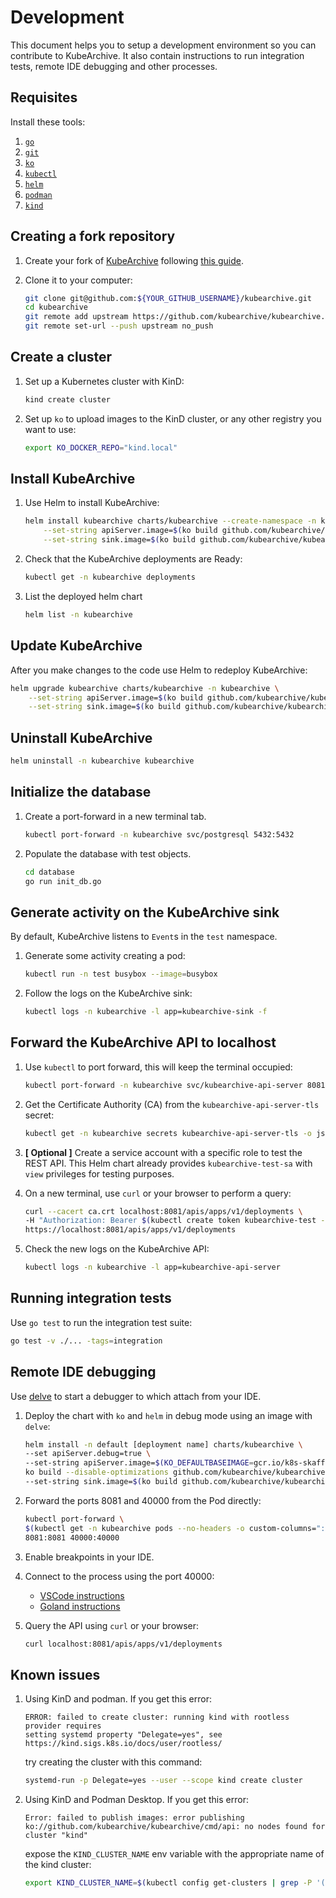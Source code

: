 # Development

This document helps you to setup a development environment so you can contribute
to KubeArchive. It also contain instructions to run integration tests, remote IDE
debugging and other processes.

## Requisites

Install these tools:

1. [`go`](https://golang.org/doc/install)
1. [`git`](https://help.github.com/articles/set-up-git/)
1. [`ko`](https://github.com/google/ko)
1. [`kubectl`](https://kubernetes.io/docs/tasks/tools/install-kubectl/)
1. [`helm`](https://helm.sh/docs/intro/install/)
1. [`podman`](https://podman.io/docs/installation)
1. [`kind`](https://kind.sigs.k8s.io/docs/user/quick-start/)

## Creating a fork repository

1. Create your fork of [KubeArchive](https://github.com/kubearchive/kubearchive)
  following [this guide](https://help.github.com/articles/fork-a-repo/).
1. Clone it to your computer:
  
    ```bash
    git clone git@github.com:${YOUR_GITHUB_USERNAME}/kubearchive.git
    cd kubearchive
    git remote add upstream https://github.com/kubearchive/kubearchive.git
    git remote set-url --push upstream no_push
    ```

## Create a cluster

1. Set up a Kubernetes cluster with KinD:
    ```bash
    kind create cluster
    ```

1. Set up `ko` to upload images to the KinD cluster, or any other registry you
  want to use:
    ```bash
    export KO_DOCKER_REPO="kind.local"
    ```

## Install KubeArchive

1. Use Helm to install KubeArchive:
   ```bash
   helm install kubearchive charts/kubearchive --create-namespace -n kubearchive \
       --set-string apiServer.image=$(ko build github.com/kubearchive/kubearchive/cmd/api) \
       --set-string sink.image=$(ko build github.com/kubearchive/kubearchive/cmd/sink)
   ```
1. Check that the KubeArchive deployments are Ready:
   ```bash
   kubectl get -n kubearchive deployments
   ```
   
1. List the deployed helm chart
   ```bash
   helm list -n kubearchive  
   ```

## Update KubeArchive

After you make changes to the code use Helm to redeploy KubeArchive:

```bash
helm upgrade kubearchive charts/kubearchive -n kubearchive \
    --set-string apiServer.image=$(ko build github.com/kubearchive/kubearchive/cmd/api) \
    --set-string sink.image=$(ko build github.com/kubearchive/kubearchive/cmd/sink)
```

## Uninstall KubeArchive

```bash
helm uninstall -n kubearchive kubearchive
```

## Initialize the database

1.  Create a port-forward in a new terminal tab.
    ```bash
    kubectl port-forward -n kubearchive svc/postgresql 5432:5432
    ```
2.  Populate the database with test objects.
    ```bash
    cd database
    go run init_db.go
    ```

## Generate activity on the KubeArchive sink

By default, KubeArchive listens to `Event`s in the `test` namespace.

1. Generate some activity creating a pod:
    ```bash
    kubectl run -n test busybox --image=busybox
    ```
1. Follow the logs on the KubeArchive sink:
    ```bash
    kubectl logs -n kubearchive -l app=kubearchive-sink -f
    ```

## Forward the KubeArchive API to localhost

1. Use `kubectl` to port forward, this will keep the terminal occupied:
    ```bash
    kubectl port-forward -n kubearchive svc/kubearchive-api-server 8081:8081
    ```
1. Get the Certificate Authority (CA) from the `kubearchive-api-server-tls` secret:
    ```bash
    kubectl get -n kubearchive secrets kubearchive-api-server-tls -o jsonpath='{.data.ca\.crt}' | base64 -d > ca.crt
    ```
   
1. **[ Optional ]** Create a service account with a specific role to test the REST API.
   This Helm chart already provides `kubearchive-test-sa` with `view` privileges for testing purposes.
    
1. On a new terminal, use `curl` or your browser to perform a query:
    ```bash
    curl --cacert ca.crt localhost:8081/apis/apps/v1/deployments \
    -H "Authorization: Bearer $(kubectl create token kubearchive-test -n kubearchive)" \
   https://localhost:8081/apis/apps/v1/deployments
    ```

1. Check the new logs on the KubeArchive API:
    ```bash
    kubectl logs -n kubearchive -l app=kubearchive-api-server
    ```

## Running integration tests

Use `go test` to run the integration test suite:
```bash
go test -v ./... -tags=integration
```

## Remote IDE debugging

Use [delve](https://golangforall.com/en/post/go-docker-delve-remote-debug.html)
to start a debugger to which attach from your IDE.

1. Deploy the chart with `ko` and `helm` in debug mode using an image with `delve`:
   ```bash
   helm install -n default [deployment name] charts/kubearchive \ 
   --set apiServer.debug=true \
   --set-string apiServer.image=$(KO_DEFAULTBASEIMAGE=gcr.io/k8s-skaffold/skaffold-debug-support/go:latest \
   ko build --disable-optimizations github.com/kubearchive/kubearchive/cmd/api) \
   --set-string sink.image=$(ko build github.com/kubearchive/kubearchive/cmd/sink)
   ```

1. Forward the ports 8081 and 40000 from the Pod directly:
   ```bash
   kubectl port-forward \
   $(kubectl get -n kubearchive pods --no-headers -o custom-columns=":metadata.name" | grep api-server) \
   8081:8081 40000:40000
   ```
1. Enable breakpoints in your IDE.
1. Connect to the process using the port 40000:
   * [VSCode instructions](https://golangforall.com/en/post/go-docker-delve-remote-debug.html#visual-studio-code)
   * [Goland instructions](https://golangforall.com/en/post/go-docker-delve-remote-debug.html#goland-ide)
1. Query the API using `curl` or your browser:
   ```bash
   curl localhost:8081/apis/apps/v1/deployments
   ```

## Known issues

1. Using KinD and podman. If you get this error:
    ```
    ERROR: failed to create cluster: running kind with rootless provider requires
    setting systemd property "Delegate=yes", see https://kind.sigs.k8s.io/docs/user/rootless/
    ```
    try creating the cluster with this command:
    ```bash
    systemd-run -p Delegate=yes --user --scope kind create cluster
    ```
1. Using KinD and Podman Desktop. If you get this error:
   ```
   Error: failed to publish images: error publishing 
   ko://github.com/kubearchive/kubearchive/cmd/api: no nodes found for cluster "kind"
   ```
   expose the `KIND_CLUSTER_NAME` env variable with the appropriate name of the kind cluster:
   ```bash
   export KIND_CLUSTER_NAME=$(kubectl config get-clusters | grep -P '(?<=kind-).*' -o)
   ```
